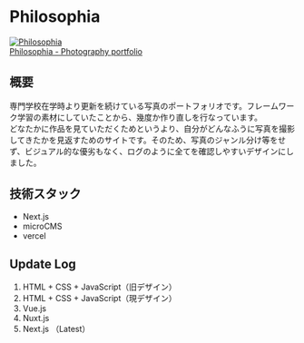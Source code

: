 # Philosophia

<a href="https://philosophia000.vercel.app/" target="_blank"><img src="web-image.png" alt="Philosophia"><br>Philosophia - Photography portfolio</a>

## 概要

専門学校在学時より更新を続けている写真のポートフォリオです。フレームワーク学習の素材にしていたことから、幾度か作り直しを行なっています。<br>
どなたかに作品を見ていただくためというより、自分がどんなふうに写真を撮影してきたかを見返すためのサイトです。そのため、写真のジャンル分け等をせず、ビジュアル的な優劣もなく、ログのように全てを確認しやすいデザインにしました。

## 技術スタック

- Next.js
- microCMS
- vercel

## Update Log

1. HTML + CSS + JavaScript（旧デザイン）
2. HTML + CSS + JavaScript（現デザイン）
3. Vue.js
4. Nuxt.js
5. Next.js （Latest）
